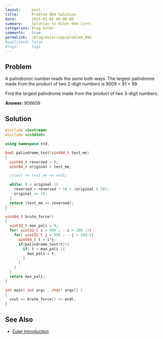 ```yaml
---
layout:     post
title:      Problem 004 Solution
date:       2015-01-02 09:06:00
summary:    Solution to Euler 004 (c++)
categories: blog euler
comments:   true
permalink:  /blog/euler/cpp/problem_004
#published: false
#tags:      tag1
---
```


## Problem

A palindromic number reads the same both ways. The largest palindrome made from the product of two 2-digit numbers is 9009 = 91 × 99.

Find the largest palindrome made from the product of two 3-digit numbers.

**Answer:** 906609

## Solution

```cpp
#include <iostream>
#include <cstdint>

using namespace std;

bool palindrome_test(uint64_t test_me)
{
  uint64_t reversed = 0;
  uint64_t original = test_me;

  //cout << test_me << endl;

  while( 0 < original ){
    reversed = reversed * 10 + (original % 10);
    original /= 10;
  }
  return (test_me == reversed);
}

uint64_t brute_force()
{
  uint32_t max_pali = 0;
  for( uint32_t i = 999 ; --i > 100 ;){
    for( uint32_t j = 999 ; --j > 100;){
      uint64_t t = i*j;
      if(palindrome_test(t)){
        if( t > max_pali ){
          max_pali = t;
        }
      }
    }
  }
  return max_pali;
}

int main( int argc , char* argv[] )
{
  cout << brute_force() << endl;
}
```

## See Also

* [Euler Introduction]({{site.baseurl}}/blog/euler/introduction)
